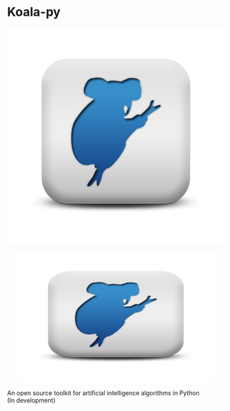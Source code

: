 # Koala-py

![Koala-py Logo](./Loala-py.png)

<p align="center">
  <img width="460" height="300" src="./Loala-py.png">
</p>

An open source toolkit for artificial intelligence algorithms in Python <br>
(In development)
